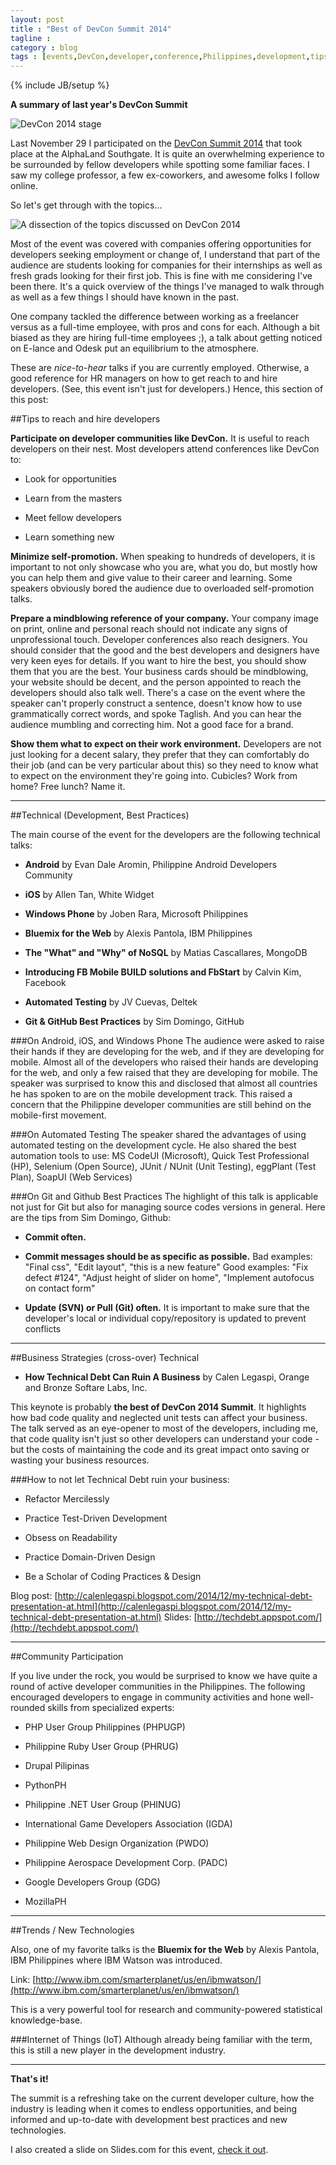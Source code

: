 ```yaml
---
layout: post
title : "Best of DevCon Summit 2014"
tagline : 
category : blog
tags : [events,DevCon,developer,conference,Philippines,development,tips,best practices,featured]
---
```

{% include JB/setup %}

**A summary of last year's DevCon Summit**

![DevCon 2014 stage](/assets/images/posts/2015/devcon-2014-stage.jpg)

Last November 29 I participated on the [DevCon Summit 2014](http://summit.devcon.ph/2014/) that took place at the AlphaLand Southgate. It is quite an overwhelming experience to be surrounded by fellow developers while spotting some familiar faces. I saw my college professor, a few ex-coworkers, and awesome folks I follow online.

So let's get through with the topics...

![A dissection of the topics discussed on DevCon 2014](/assets/images/posts/2015/topics-discussed-on-devcon-2014.png)

Most of the event was covered with companies offering opportunities for developers seeking employment or change of, I understand that part of the audience are students looking for companies for their internships as well as fresh grads looking for their first job. This is fine with me considering I've been there. It's a quick overview of the things I've managed to walk through as well as a few things I should have known in the past.

One company tackled the difference between working as a freelancer versus as a full-time employee, with pros and cons for each. Although a bit biased as they are hiring full-time employees ;), a talk about getting noticed on E-lance and Odesk put an equilibrium to the atmosphere.

These are *nice-to-hear* talks if you are currently employed. Otherwise, a good reference for HR managers on how to get reach to and hire developers. (See, this event isn't just for developers.) Hence, this section of this post:

##Tips to reach and hire developers

**Participate on developer communities like DevCon.** It is useful to reach developers on their nest. Most developers attend conferences like DevCon to:
​

* Look for opportunities

* Learn from the masters

* Meet fellow developers

* Learn something new


**Minimize self-promotion.** When speaking to hundreds of developers, it is important to not only showcase who you are, what you do, but mostly how you can help them and give value to their career and learning. Some speakers obviously bored the audience due to overloaded self-promotion talks.

**Prepare a mindblowing reference of your company.** Your company image on print, online and personal reach should not indicate any signs of unprofessional touch. Developer conferences also reach designers. You should consider that the good and the best developers and designers have very keen eyes for details. If you want to hire the best, you should show them that you are the best. Your business cards should be mindblowing, your website should be decent, and the person appointed to reach the developers should also talk well. There's a case on the event where the speaker can't properly construct a sentence, doesn't know how to use grammatically correct words, and spoke Taglish. And you can hear the audience mumbling and correcting him. Not a good face for a brand.

**Show them what to expect on their work environment.** Developers are not just looking for a decent salary, they prefer that they can comfortably do their job (and can be very particular about this) so they need to know what to expect on the environment they're going into. Cubicles? Work from home? Free lunch? Name it. 

* * *

##Technical (Development, Best Practices)

The main course of the event for the developers are the following technical talks:

* **Android** by Evan Dale Aromin, Philippine Android Developers Community

* **iOS** by Allen Tan, White Widget

* **Windows Phone** by Joben Rara, Microsoft Philippines

* **Bluemix for the Web** by Alexis Pantola, IBM Philippines

* **The "What" and "Why" of NoSQL** by Matias Cascallares, MongoDB

* **Introducing FB Mobile BUILD solutions and FbStart** by Calvin Kim, Facebook

* **Automated Testing** by JV Cuevas, Deltek

* **Git & GitHub Best Practices** by Sim Domingo, GitHub



###On Android, iOS, and Windows Phone
The audience were asked to raise their hands if they are developing for the web, and if they are developing for mobile. Almost all of the developers who raised their hands are developing for the web, and only a few raised that they are developing for mobile. The speaker was surprised to know this and disclosed that almost all countries he has spoken to are on the mobile development track. This raised a concern that the Philippine developer communities are still behind on the mobile-first movement.

###On Automated Testing
The speaker shared the advantages of using automated testing on the development cycle. He also shared the best automation tools to use: MS CodeUI (Microsoft), Quick Test Professional (HP), Selenium (Open Source), JUnit / NUnit (Unit Testing), eggPlant (Test Plan), SoapUI (Web Services)

###On Git and Github Best Practices
The highlight of this talk is applicable not just for Git but also for managing source codes versions in general. Here are the tips from Sim Domingo, Github:

* **Commit often.**

* **Commit messages should be as specific as possible.**
  Bad examples: "Final css", "Edit layout",  "this is a new feature"
  Good examples: "Fix defect #124", "Adjust height of slider on home", "Implement autofocus on contact form"

* **Update (SVN) or Pull (Git) often.** It is important to make sure that the developer's local or individual copy/repository is updated to prevent conflicts

* * *

##Business Strategies (cross-over) Technical

* **How Technical Debt Can Ruin A Business** by Calen Legaspi, Orange and Bronze Softare Labs, Inc.

This keynote is probably **the best of DevCon 2014 Summit**. It highlights how bad code quality and neglected unit tests can affect your business. The talk served as an eye-opener to most of the developers, including me, that code quality isn't just so other developers can understand your code - but the costs of maintaining the code and its great impact onto saving or wasting your business resources.

###How to not let Technical Debt ruin your business:

* Refactor Mercilessly

* Practice Test-Driven Development

* Obsess on Readability

* Practice Domain-Driven Design

* Be a Scholar of Coding Practices & Design

Blog post: [http://calenlegaspi.blogspot.com/2014/12/my-technical-debt-presentation-at.html](http://calenlegaspi.blogspot.com/2014/12/my-technical-debt-presentation-at.html)
Slides: [http://techdebt.appspot.com/](http://techdebt.appspot.com/)

* * *

##Community Participation

If you live under the rock, you would be surprised to know we have quite a round of active developer communities in the Philippines. The following encouraged developers to engage in community activities and hone well-rounded skills from specialized experts:

* PHP User Group Philippines (PHPUGP)

* Philippine Ruby User Group (PHRUG)

* Drupal Pilipinas

* PythonPH

* Philippine .NET User Group (PHINUG)

* International Game Developers Association (IGDA)

* Philippine Web Design Organization (PWDO)

* Philippine Aerospace Development Corp. (PADC)

* Google Developers Group (GDG)

* MozillaPH

* * * 

##Trends / New Technologies

Also, one of my favorite talks is the **Bluemix for the Web** by Alexis Pantola, IBM Philippines where IBM Watson was introduced. 

Link: [http://www.ibm.com/smarterplanet/us/en/ibmwatson/](http://www.ibm.com/smarterplanet/us/en/ibmwatson/)

This is a very powerful tool for research and community-powered statistical knowledge-base.

###Internet of Things (IoT)
Although already being familiar with the term, this is still a new player in the development industry. 

* * *

**That's it!**

The summit is a refreshing take on the current developer culture, how the industry is leading when it comes to endless opportunities, and being informed and up-to-date with development best practices and new technologies.

I also created a slide on Slides.com for this event, [check it out](http://slides.com/gianfaye/devcon-summit-2014-summary#/).



